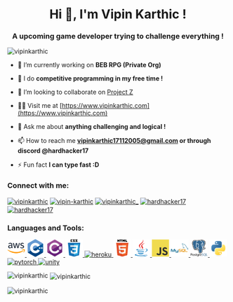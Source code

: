 <h1 align="center">Hi 👋, I'm Vipin Karthic !</h1>
<h3 align="center">A upcoming game developer trying to challenge everything !</h3>

<p align="left"> <img src="https://komarev.com/ghpvc/?username=vipinkarthic&label=Profile%20views&color=0e75b6&style=flat" alt="vipinkarthic" /> </p>

- 🔭 I’m currently working on **BEB RPG (Private Org)**

- 🌱 I do **competitive programming in my free time !**

- 👯 I’m looking to collaborate on [Project Z](https://github.com/vipinkarthic/PJZ)

- 👨‍💻 Visit me at [https://www.vipinkarthic.com](https://www.vipinkarthic.com)

- 💬 Ask me about **anything challenging and logical !**

- 📫 How to reach me **vipinkarthic17112005@gmail.com or through discord @hardhacker17**

- ⚡ Fun fact **I can type fast :D**

<h3 align="left">Connect with me:</h3>
<p align="left">
<a href="https://twitter.com/vipinkarthic" target="blank"><img align="center" src="https://raw.githubusercontent.com/rahuldkjain/github-profile-readme-generator/master/src/images/icons/Social/twitter.svg" alt="vipinkarthic" height="30" width="40" /></a>
<a href="https://linkedin.com/in/vipin-karthic" target="blank"><img align="center" src="https://raw.githubusercontent.com/rahuldkjain/github-profile-readme-generator/master/src/images/icons/Social/linked-in-alt.svg" alt="vipin-karthic" height="30" width="40" /></a>
<a href="https://instagram.com/vipinkarthic_" target="blank"><img align="center" src="https://raw.githubusercontent.com/rahuldkjain/github-profile-readme-generator/master/src/images/icons/Social/instagram.svg" alt="vipinkarthic_" height="30" width="40" /></a>
<a href="https://www.codechef.com/users/hardhacker17" target="blank"><img align="center" src="https://cdn.jsdelivr.net/npm/simple-icons@3.1.0/icons/codechef.svg" alt="hardhacker17" height="30" width="40" /></a>
<a href="https://codeforces.com/profile/hardhacker17" target="blank"><img align="center" src="https://raw.githubusercontent.com/rahuldkjain/github-profile-readme-generator/master/src/images/icons/Social/codeforces.svg" alt="hardhacker17" height="30" width="40" /></a>
</p>

<h3 align="left">Languages and Tools:</h3>
<p align="left"> <a href="https://aws.amazon.com" target="_blank" rel="noreferrer"> <img src="https://raw.githubusercontent.com/devicons/devicon/master/icons/amazonwebservices/amazonwebservices-original-wordmark.svg" alt="aws" width="40" height="40"/> </a> <a href="https://www.w3schools.com/cpp/" target="_blank" rel="noreferrer"> <img src="https://raw.githubusercontent.com/devicons/devicon/master/icons/cplusplus/cplusplus-original.svg" alt="cplusplus" width="40" height="40"/> </a> <a href="https://www.w3schools.com/cs/" target="_blank" rel="noreferrer"> <img src="https://raw.githubusercontent.com/devicons/devicon/master/icons/csharp/csharp-original.svg" alt="csharp" width="40" height="40"/> </a> <a href="https://www.w3schools.com/css/" target="_blank" rel="noreferrer"> <img src="https://raw.githubusercontent.com/devicons/devicon/master/icons/css3/css3-original-wordmark.svg" alt="css3" width="40" height="40"/> </a> <a href="https://heroku.com" target="_blank" rel="noreferrer"> <img src="https://www.vectorlogo.zone/logos/heroku/heroku-icon.svg" alt="heroku" width="40" height="40"/> </a> <a href="https://www.w3.org/html/" target="_blank" rel="noreferrer"> <img src="https://raw.githubusercontent.com/devicons/devicon/master/icons/html5/html5-original-wordmark.svg" alt="html5" width="40" height="40"/> </a> <a href="https://www.java.com" target="_blank" rel="noreferrer"> <img src="https://raw.githubusercontent.com/devicons/devicon/master/icons/java/java-original.svg" alt="java" width="40" height="40"/> </a> <a href="https://developer.mozilla.org/en-US/docs/Web/JavaScript" target="_blank" rel="noreferrer"> <img src="https://raw.githubusercontent.com/devicons/devicon/master/icons/javascript/javascript-original.svg" alt="javascript" width="40" height="40"/> </a> <a href="https://www.mysql.com/" target="_blank" rel="noreferrer"> <img src="https://raw.githubusercontent.com/devicons/devicon/master/icons/mysql/mysql-original-wordmark.svg" alt="mysql" width="40" height="40"/> </a> <a href="https://www.postgresql.org" target="_blank" rel="noreferrer"> <img src="https://raw.githubusercontent.com/devicons/devicon/master/icons/postgresql/postgresql-original-wordmark.svg" alt="postgresql" width="40" height="40"/> </a> <a href="https://www.python.org" target="_blank" rel="noreferrer"> <img src="https://raw.githubusercontent.com/devicons/devicon/master/icons/python/python-original.svg" alt="python" width="40" height="40"/> </a> <a href="https://pytorch.org/" target="_blank" rel="noreferrer"> <img src="https://www.vectorlogo.zone/logos/pytorch/pytorch-icon.svg" alt="pytorch" width="40" height="40"/> </a> <a href="https://unity.com/" target="_blank" rel="noreferrer"> <img src="https://www.vectorlogo.zone/logos/unity3d/unity3d-icon.svg" alt="unity" width="40" height="40"/> </a> </p>

<p><img align="left" src="https://github-readme-stats.vercel.app/api/top-langs?username=vipinkarthic&show_icons=true&locale=en&layout=compact" alt="vipinkarthic" /></p>

<p>&nbsp;<img align="center" src="https://github-readme-stats.vercel.app/api?username=vipinkarthic&show_icons=true&locale=en" alt="vipinkarthic" /></p>

<p><img align="center" src="https://github-readme-streak-stats.herokuapp.com/?user=vipinkarthic&" alt="vipinkarthic" /></p>
